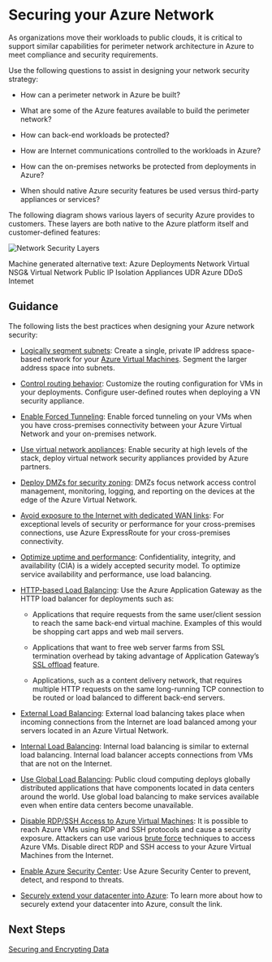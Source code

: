 # Securing your Azure Network
As organizations move their workloads to public clouds, it is critical to support similar capabilities for perimeter network architecture in Azure to meet compliance and security requirements. 


Use the following questions to assist in designing your network security strategy: 
 
- How can a perimeter network in Azure be built? 

- What are some of the Azure features available to build the perimeter network? 

- How can back-end workloads be protected? 

- How are Internet communications controlled to the workloads in Azure? 

- How can the on-premises networks be protected from deployments in Azure? 

- When should native Azure security features be used versus third-party appliances or services? 

The following diagram shows various layers of security Azure provides to customers. These layers are both native to the Azure platform itself and customer-defined features: 

![Network Security Layers](https://github.com/nmcgregor/Azure-Security/blob/master/images/NetworkSecurityLayers.png)

Machine generated alternative text: Azure Deployments Network Virtual NSG& Virtual Network Public IP Isolation Appliances UDR Azure DDoS Intemet 



## Guidance 


The following lists the best practices when designing your Azure network security: 


- [Logically segment subnets](https://docs.microsoft.com/en-us/azure/security/azure-security-network-security-best-practices#logically-segment-subnets):  Create a single, private IP address space-based network for your [Azure Virtual Machines](https://azure.microsoft.com/services/virtual-machines/). Segment the larger address space into subnets.  


- [Control routing behavior](https://docs.microsoft.com/en-us/azure/security/azure-security-network-security-best-practices#control-routing-behavior):  Customize the routing configuration for VMs in your deployments. Configure user-defined routes when deploying a VN security appliance. 

- [Enable Forced Tunneling](https://docs.microsoft.com/en-us/azure/security/azure-security-network-security-best-practices#enable-forced-tunneling):  Enable forced tunneling on your VMs when you have cross-premises connectivity between your Azure Virtual Network and your on-premises network.  

- [Use virtual network appliances](https://docs.microsoft.com/en-us/azure/security/azure-security-network-security-best-practices#use-virtual-network-appliances):   Enable security at high levels of the stack, deploy virtual network security appliances provided by Azure partners. 

- [Deploy DMZs for security zoning](https://docs.microsoft.com/en-us/azure/security/azure-security-network-security-best-practices#deploy-dmzs-for-security-zoning): DMZs focus network access control management, monitoring, logging, and reporting on the devices at the edge of the Azure Virtual Network.  

- [Avoid exposure to the Internet with dedicated WAN links](https://docs.microsoft.com/en-us/azure/security/azure-security-network-security-best-practices#avoid-exposure-to-the-internet-with-dedicated-wan-links):  For exceptional levels of security or performance for your cross-premises connections, use Azure ExpressRoute for your cross-premises connectivity.   

- [Optimize uptime and performance](https://docs.microsoft.com/en-us/azure/security/azure-security-network-security-best-practices#optimize-uptime-and-performance):  Confidentiality, integrity, and availability (CIA) is a widely accepted security model. To optimize service availability and performance, use load balancing.

- [HTTP-based Load Balancing](https://docs.microsoft.com/en-us/azure/security/azure-security-network-security-best-practices#http-based-load-balancing):  Use the Azure Application Gateway as the HTTP load balancer for deployments such as: 

  - Applications that require requests from the same user/client session to reach the same back-end virtual machine. Examples of this would be shopping cart apps and web mail servers. 


  - Applications that want to free web server farms from SSL termination overhead by taking advantage of Application Gateway’s [SSL offload](https://f5.com/glossary/ssl-offloading) feature. 


  - Applications, such as a content delivery network, that requires multiple HTTP requests on the same long-running TCP connection to be routed or load balanced to different back-end servers. 


- [External Load Balancing](https://docs.microsoft.com/en-us/azure/security/azure-security-network-security-best-practices#external-load-balancing):  External load balancing takes place when incoming connections from the Internet are load balanced among your servers located in an Azure Virtual Network.  


- [Internal Load Balancing](https://docs.microsoft.com/en-us/azure/security/azure-security-network-security-best-practices#internal-load-balancing):  Internal load balancing is similar to external load balancing. Internal load balancer accepts connections from VMs that are not on the Internet.   

- [Use Global Load Balancing](https://docs.microsoft.com/en-us/azure/security/azure-security-network-security-best-practices#use-global-load-balancing):  Public cloud computing deploys globally distributed applications that have components located in data centers around the world. Use global load balancing to make services available even when entire data centers become unavailable. 

- [Disable RDP/SSH Access to Azure Virtual Machines](https://docs.microsoft.com/en-us/azure/security/azure-security-network-security-best-practices#disable-rdpssh-access-to-azure-virtual-machines):  It is possible to reach Azure VMs using RDP and SSH protocols and cause a security exposure. Attackers can use various [brute force](https://en.wikipedia.org/wiki/Brute-force_attack) techniques to access Azure VMs. Disable direct RDP and SSH access to your Azure Virtual Machines from the Internet.  
 
- [Enable Azure Security Center](https://en.wikipedia.org/wiki/Brute-force_attack):  Use Azure Security Center to prevent, detect, and respond to threats.  
 
- [Securely extend your datacenter into Azure](https://docs.microsoft.com/en-us/azure/security/azure-security-network-security-best-practices#securely-extend-your-datacenter-into-azure): To learn more about how to securely extend your datacenter into Azure, consult the link. 



## Next Steps 
[Securing and Encrypting Data](https://github.com/nmcgregor/Azure-Security/blob/master/3.4-Securing-and-Encrypting-Data.md)
